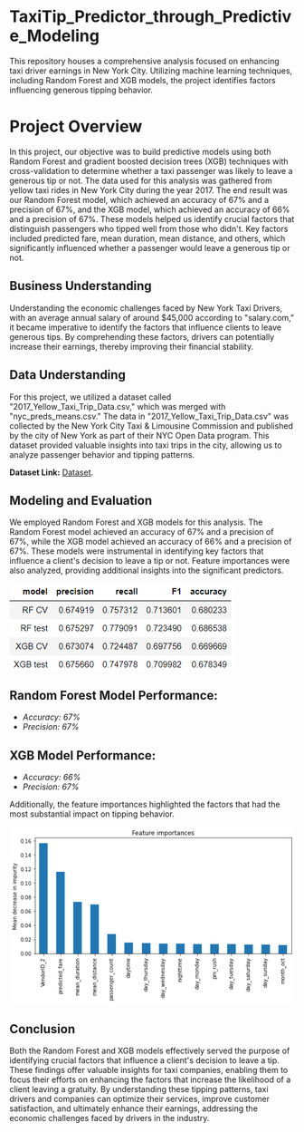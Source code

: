 # TaxiTip_Predictor_through_Predictive_Modeling
This repository houses a comprehensive analysis focused on enhancing taxi driver earnings in New York City. Utilizing machine learning techniques, including Random Forest and XGB models, the project identifies factors influencing generous tipping behavior.

# Project Overview
In this project, our objective was to build predictive models using both Random Forest and gradient boosted decision trees (XGB) techniques with cross-validation to determine whether a taxi passenger was likely to leave a generous tip or not. The data used for this analysis was gathered from yellow taxi rides in New York City during the year 2017. The end result was our Random Forest model, which achieved an accuracy of 67% and a precision of 67%, and the XGB model, which achieved an accuracy of 66% and a precision of 67%. These models helped us identify crucial factors that distinguish passengers who tipped well from those who didn't. Key factors included predicted fare, mean duration, mean distance, and others, which significantly influenced whether a passenger would leave a generous tip or not.

## Business Understanding
Understanding the economic challenges faced by New York Taxi Drivers, with an average annual salary of around $45,000 according to "salary.com," it became imperative to identify the factors that influence clients to leave generous tips. By comprehending these factors, drivers can potentially increase their earnings, thereby improving their financial stability.

## Data Understanding
For this project, we utilized a dataset called "2017_Yellow_Taxi_Trip_Data.csv," which was merged with "nyc_preds_means.csv." The data in "2017_Yellow_Taxi_Trip_Data.csv" was collected by the New York City Taxi & Limousine Commission and published by the city of New York as part of their NYC Open Data program. This dataset provided valuable insights into taxi trips in the city, allowing us to analyze passenger behavior and tipping patterns.

**Dataset Link:** [Dataset](https://data.cityofnewyork.us/Transportation/2017-Yellow-Taxi-Trip-Data/biws-g3hs).

## Modeling and Evaluation
We employed Random Forest and XGB models for this analysis. The Random Forest model achieved an accuracy of 67% and a precision of 67%, while the XGB model achieved an accuracy of 66% and a precision of 67%. These models were instrumental in identifying key factors that influence a client's decision to leave a tip or not. Feature importances were also analyzed, providing additional insights into the significant predictors.

![](results.png)

## Random Forest Model Performance:
  - *Accuracy: 67%*
  - *Precision: 67%*

## XGB Model Performance:
  - *Accuracy: 66%*
  - *Precision: 67%*

Additionally, the feature importances highlighted the factors that had the most substantial impact on tipping behavior.

![](feature%20importances.png)

## Conclusion
Both the Random Forest and XGB models effectively served the purpose of identifying crucial factors that influence a client's decision to leave a tip. These findings offer valuable insights for taxi companies, enabling them to focus their efforts on enhancing the factors that increase the likelihood of a client leaving a gratuity. By understanding these tipping patterns, taxi drivers and companies can optimize their services, improve customer satisfaction, and ultimately enhance their earnings, addressing the economic challenges faced by drivers in the industry.


